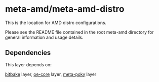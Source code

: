 # meta-amd/meta-amd-distro

This is the location for AMD distro configurations.

Please see the README file contained in the root meta-amd directory
for general information and usage details.

## Dependencies

This layer depends on:

[bitbake](https://github.com/openembedded/bitbake) layer,
[oe-core](https://github.com/openembedded/openembedded-core) layer,
[meta-poky](https://git.yoctoproject.org/cgit/cgit.cgi/poky) layer
